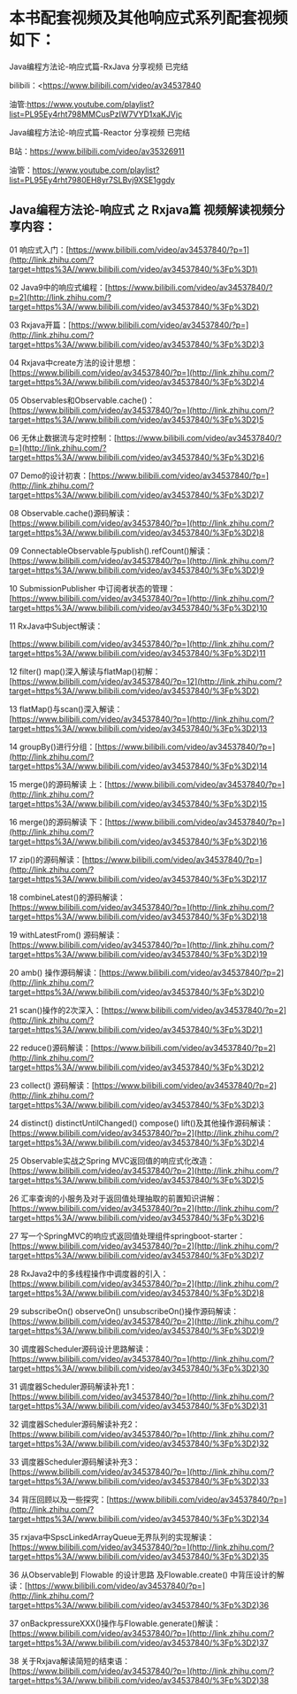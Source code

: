 # 本书配套视频及其他响应式系列配套视频如下：



Java编程方法论-响应式篇-RxJava 分享视频 已完结 

bilibili：<https://www.bilibili.com/video/av34537840

油管:<https://www.youtube.com/playlist?list=PL95Ey4rht798MMCusPzIW7VYD1xaKJVjc>

Java编程方法论-响应式篇-Reactor 分享视频 已完结

B站：<https://www.bilibili.com/video/av35326911>

油管：<https://www.youtube.com/playlist?list=PL95Ey4rht7980EH8yr7SLBvj9XSE1ggdy>



## Java编程方法论-响应式 之 Rxjava篇 视频解读视频分享内容：


01 响应式入门：[https://www.bilibili.com/video/av34537840/?p=1](http://link.zhihu.com/?target=https%3A//www.bilibili.com/video/av34537840/%3Fp%3D1)

02 Java9中的响应式编程：[https://www.bilibili.com/video/av34537840/?p=2](http://link.zhihu.com/?target=https%3A//www.bilibili.com/video/av34537840/%3Fp%3D2)

03 Rxjava开篇：[https://www.bilibili.com/video/av34537840/?p=](http://link.zhihu.com/?target=https%3A//www.bilibili.com/video/av34537840/%3Fp%3D2)3

04 Rxjava中create方法的设计思想：[https://www.bilibili.com/video/av34537840/?p=](http://link.zhihu.com/?target=https%3A//www.bilibili.com/video/av34537840/%3Fp%3D2)4

05 Observables和Observable.cache()：[https://www.bilibili.com/video/av34537840/?p=](http://link.zhihu.com/?target=https%3A//www.bilibili.com/video/av34537840/%3Fp%3D2)5

06 无休止数据流与定时控制：[https://www.bilibili.com/video/av34537840/?p=](http://link.zhihu.com/?target=https%3A//www.bilibili.com/video/av34537840/%3Fp%3D2)6

07 Demo的设计初衷：[https://www.bilibili.com/video/av34537840/?p=](http://link.zhihu.com/?target=https%3A//www.bilibili.com/video/av34537840/%3Fp%3D2)7

08 Observable.cache()源码解读：[https://www.bilibili.com/video/av34537840/?p=](http://link.zhihu.com/?target=https%3A//www.bilibili.com/video/av34537840/%3Fp%3D2)8

09 ConnectableObservable与publish().refCount()解读：[https://www.bilibili.com/video/av34537840/?p=](http://link.zhihu.com/?target=https%3A//www.bilibili.com/video/av34537840/%3Fp%3D2)9

10 SubmissionPublisher 中订阅者状态的管理：[https://www.bilibili.com/video/av34537840/?p=](http://link.zhihu.com/?target=https%3A//www.bilibili.com/video/av34537840/%3Fp%3D2)10

11 RxJava中Subject解读：

[https://www.bilibili.com/video/av34537840/?p=](http://link.zhihu.com/?target=https%3A//www.bilibili.com/video/av34537840/%3Fp%3D2)11

12 filter() map()深入解读与flatMap()初解：[https://www.bilibili.com/video/av34537840/?p=12](http://link.zhihu.com/?target=https%3A//www.bilibili.com/video/av34537840/%3Fp%3D2)

13 flatMap()与scan()深入解读：[https://www.bilibili.com/video/av34537840/?p=](http://link.zhihu.com/?target=https%3A//www.bilibili.com/video/av34537840/%3Fp%3D2)13

14 groupBy()进行分组：[https://www.bilibili.com/video/av34537840/?p=](http://link.zhihu.com/?target=https%3A//www.bilibili.com/video/av34537840/%3Fp%3D2)14

15 merge()的源码解读 上：[https://www.bilibili.com/video/av34537840/?p=](http://link.zhihu.com/?target=https%3A//www.bilibili.com/video/av34537840/%3Fp%3D2)15

16 merge()的源码解读 下：[https://www.bilibili.com/video/av34537840/?p=](http://link.zhihu.com/?target=https%3A//www.bilibili.com/video/av34537840/%3Fp%3D2)16

17 zip()的源码解读：[https://www.bilibili.com/video/av34537840/?p=](http://link.zhihu.com/?target=https%3A//www.bilibili.com/video/av34537840/%3Fp%3D2)17

18 combineLatest()的源码解读：[https://www.bilibili.com/video/av34537840/?p=](http://link.zhihu.com/?target=https%3A//www.bilibili.com/video/av34537840/%3Fp%3D2)18

19 withLatestFrom() 源码解读：[https://www.bilibili.com/video/av34537840/?p=](http://link.zhihu.com/?target=https%3A//www.bilibili.com/video/av34537840/%3Fp%3D2)19

20 amb() 操作源码解读：[https://www.bilibili.com/video/av34537840/?p=2](http://link.zhihu.com/?target=https%3A//www.bilibili.com/video/av34537840/%3Fp%3D2)0

21 scan()操作的2次深入：[https://www.bilibili.com/video/av34537840/?p=2](http://link.zhihu.com/?target=https%3A//www.bilibili.com/video/av34537840/%3Fp%3D2)1

22 reduce()源码解读：[https://www.bilibili.com/video/av34537840/?p=2](http://link.zhihu.com/?target=https%3A//www.bilibili.com/video/av34537840/%3Fp%3D2)2

23 collect() 源码解读：[https://www.bilibili.com/video/av34537840/?p=2](http://link.zhihu.com/?target=https%3A//www.bilibili.com/video/av34537840/%3Fp%3D2)3

24 distinct() distinctUntilChanged() compose() lift()及其他操作源码解读：[https://www.bilibili.com/video/av34537840/?p=2](http://link.zhihu.com/?target=https%3A//www.bilibili.com/video/av34537840/%3Fp%3D2)4

25 Observable实战之Spring MVC返回值的响应式化改造：[https://www.bilibili.com/video/av34537840/?p=2](http://link.zhihu.com/?target=https%3A//www.bilibili.com/video/av34537840/%3Fp%3D2)5

26 汇率查询的小服务及对于返回值处理抽取的前置知识讲解：[https://www.bilibili.com/video/av34537840/?p=2](http://link.zhihu.com/?target=https%3A//www.bilibili.com/video/av34537840/%3Fp%3D2)6

27 写一个SpringMVC的响应式返回值处理组件springboot-starter：[https://www.bilibili.com/video/av34537840/?p=2](http://link.zhihu.com/?target=https%3A//www.bilibili.com/video/av34537840/%3Fp%3D2)7

28 RxJava2中的多线程操作中调度器的引入：[https://www.bilibili.com/video/av34537840/?p=2](http://link.zhihu.com/?target=https%3A//www.bilibili.com/video/av34537840/%3Fp%3D2)8

29 subscribeOn() observeOn() unsubscribeOn()操作源码解读：[https://www.bilibili.com/video/av34537840/?p=2](http://link.zhihu.com/?target=https%3A//www.bilibili.com/video/av34537840/%3Fp%3D2)9

30 调度器Scheduler源码设计思路解读：[https://www.bilibili.com/video/av34537840/?p=](http://link.zhihu.com/?target=https%3A//www.bilibili.com/video/av34537840/%3Fp%3D2)30

31 调度器Scheduler源码解读补充1：[https://www.bilibili.com/video/av34537840/?p=](http://link.zhihu.com/?target=https%3A//www.bilibili.com/video/av34537840/%3Fp%3D2)31

32 调度器Scheduler源码解读补充2：[https://www.bilibili.com/video/av34537840/?p=](http://link.zhihu.com/?target=https%3A//www.bilibili.com/video/av34537840/%3Fp%3D2)32

33 调度器Scheduler源码解读补充3：[https://www.bilibili.com/video/av34537840/?p=](http://link.zhihu.com/?target=https%3A//www.bilibili.com/video/av34537840/%3Fp%3D2)33

34 背压回顾以及一些探究：[https://www.bilibili.com/video/av34537840/?p=](http://link.zhihu.com/?target=https%3A//www.bilibili.com/video/av34537840/%3Fp%3D2)34

35 rxjava中SpscLinkedArrayQueue无界队列的实现解读：[https://www.bilibili.com/video/av34537840/?p=](http://link.zhihu.com/?target=https%3A//www.bilibili.com/video/av34537840/%3Fp%3D2)35

36 从Observable到 Flowable 的设计思路 及Flowable.create() 中背压设计的解读：[https://www.bilibili.com/video/av34537840/?p=](http://link.zhihu.com/?target=https%3A//www.bilibili.com/video/av34537840/%3Fp%3D2)36

37 onBackpressureXXX()操作与Flowable.generate()解读：[https://www.bilibili.com/video/av34537840/?p=](http://link.zhihu.com/?target=https%3A//www.bilibili.com/video/av34537840/%3Fp%3D2)37

38 关于Rxjava解读简短的结束语：[https://www.bilibili.com/video/av34537840/?p=](http://link.zhihu.com/?target=https%3A//www.bilibili.com/video/av34537840/%3Fp%3D2)38

